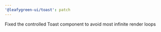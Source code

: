 ```yaml
---
'@leafygreen-ui/toast': patch
---
```


Fixed the controlled Toast component to avoid most infinite render loops
